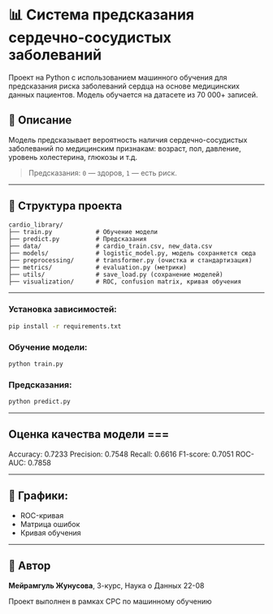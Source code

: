# 📊 Система предсказания сердечно-сосудистых заболеваний

Проект на Python с использованием машинного обучения для предсказания риска заболеваний сердца на основе медицинских данных пациентов. Модель обучается на датасете из 70 000+ записей.

## 📖 Описание

Модель предсказывает вероятность наличия сердечно-сосудистых заболеваний по медицинским признакам: возраст, пол, давление, уровень холестерина, глюкозы и т.д.

> Предсказания: `0` — здоров, `1` — есть риск.

---

## 🔢 Структура проекта

```
cardio_library/
├── train.py            # Обучение модели
├── predict.py          # Предсказания
├── data/               # cardio_train.csv, new_data.csv
├── models/             # logistic_model.py, модель сохраняется сюда
├── preprocessing/      # transformer.py (очистка и стандартизация)
├── metrics/            # evaluation.py (метрики)
├── utils/              # save_load.py (сохранение моделей)
├── visualization/      # ROC, confusion matrix, кривая обучения
```

---



### Установка зависимостей:
```bash
pip install -r requirements.txt
```

### Обучение модели:
```bash
python train.py
```

### Предсказания:
```bash
python predict.py
```

---

## Оценка качества модели ===
Accuracy:  0.7233
Precision: 0.7548
Recall:    0.6616
F1-score:  0.7051
ROC-AUC:   0.7858


---

## 🎨 Графики:
- ROC-кривая
- Матрица ошибок
- Кривая обучения

---

## 👤 Автор
**Мейрамгуль Жунусова**, 3-курс, Наука о Данных 22-08

Проект выполнен в рамках СРС по машинному обучению

